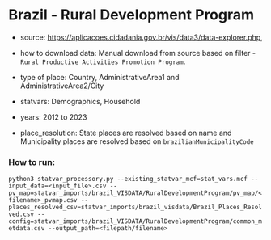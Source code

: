 # Brazil - Rural Development Program

- source: https://aplicacoes.cidadania.gov.br/vis/data3/data-explorer.php, 

- how to download data: Manual download from source based on filter - `Rural Productive Activities Promotion Program`.

- type of place: Country, AdministrativeArea1 and AdministrativeArea2/City

- statvars: Demographics, Household

- years: 2012 to 2023

- place_resolution: State places are resolved based on name and Municipality places are resolved based on `brazilianMunicipalityCode`


### How to run:
`python3 statvar_processory.py --existing_statvar_mcf=stat_vars.mcf --input_data=<input_file>.csv --pv_map=statvar_imports/brazil_VISDATA/RuralDevelopmentProgram/pv_map/<filename>_pvmap.csv --places_resolved_csv=statvar_imports/brazil_visdata/Brazil_Places_Resolved.csv --config=statvar_imports/brazil_VISDATA/RuralDevelopmentProgram/common_metdata.csv --output_path=<filepath/filename>`